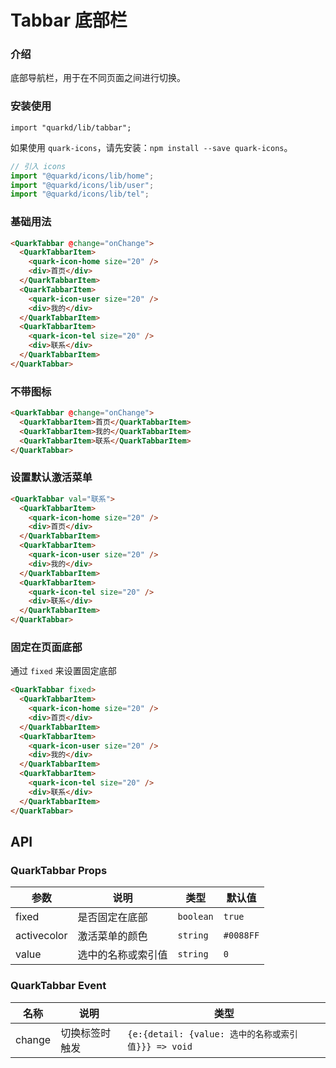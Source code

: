 # Tabbar 底部栏

### 介绍

底部导航栏，用于在不同页面之间进行切换。

### 安装使用

```tsx
import "quarkd/lib/tabbar";
```

如果使用 `quark-icons`，请先安装：`npm install --save quark-icons`。

```js
// 引入 icons
import "@quarkd/icons/lib/home";
import "@quarkd/icons/lib/user";
import "@quarkd/icons/lib/tel";
```

### 基础用法

```html
<QuarkTabbar @change="onChange">
  <QuarkTabbarItem>
    <quark-icon-home size="20" />
    <div>首页</div>
  </QuarkTabbarItem>
  <QuarkTabbarItem>
    <quark-icon-user size="20" />
    <div>我的</div>
  </QuarkTabbarItem>
  <QuarkTabbarItem>
    <quark-icon-tel size="20" />
    <div>联系</div>
  </QuarkTabbarItem>
</QuarkTabbar>
```

### 不带图标

```html
<QuarkTabbar @change="onChange">
  <QuarkTabbarItem>首页</QuarkTabbarItem>
  <QuarkTabbarItem>我的</QuarkTabbarItem>
  <QuarkTabbarItem>联系</QuarkTabbarItem>
</QuarkTabbar>
```

### 设置默认激活菜单

```html
<QuarkTabbar val="联系">
  <QuarkTabbarItem>
    <quark-icon-home size="20" />
    <div>首页</div>
  </QuarkTabbarItem>
  <QuarkTabbarItem>
    <quark-icon-user size="20" />
    <div>我的</div>
  </QuarkTabbarItem>
  <QuarkTabbarItem>
    <quark-icon-tel size="20" />
    <div>联系</div>
  </QuarkTabbarItem>
</QuarkTabbar>
```

### 固定在页面底部

通过 `fixed` 来设置固定底部

```html
<QuarkTabbar fixed>
  <QuarkTabbarItem>
    <quark-icon-home size="20" />
    <div>首页</div>
  </QuarkTabbarItem>
  <QuarkTabbarItem>
    <quark-icon-user size="20" />
    <div>我的</div>
  </QuarkTabbarItem>
  <QuarkTabbarItem>
    <quark-icon-tel size="20" />
    <div>联系</div>
  </QuarkTabbarItem>
</QuarkTabbar>
```

## API

### QuarkTabbar Props

| 参数        | 说明               | 类型      | 默认值    |
| ----------- | ------------------ | --------- | --------- |
| fixed       | 是否固定在底部     | `boolean` | `true`    |
| activecolor | 激活菜单的颜色     | `string`  | `#0088FF` |
| value       | 选中的名称或索引值 | `string`  | `0`       |

### QuarkTabbar Event

| 名称   | 说明           | 类型                                                |
| ------ | -------------- | --------------------------------------------------- |
| change | 切换标签时触发 | `{e:{detail: {value: 选中的名称或索引值}}} => void` |
